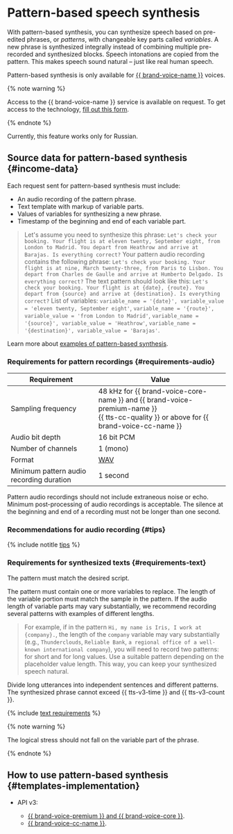 # Pattern-based speech synthesis

With pattern-based synthesis, you can synthesize speech based on pre-edited phrases, or _patterns_, with changeable key parts called _variables_. A new phrase is synthesized integrally instead of combining multiple pre-recorded and synthesized blocks. Speech intonations are copied from the pattern. This makes speech sound natural – just like real human speech.

Pattern-based synthesis is only available for [{{ brand-voice-name }}](brand-voice/index.md) voices.


{% note warning %}

Access to the {{ brand-voice-name }} service is available on request. To get access to the technology, [fill out this form](#contact-form).

{% endnote %}


Currently, this feature works only for Russian.

## Source data for pattern-based synthesis {#income-data}

Each request sent for pattern-based synthesis must include:

* An audio recording of the pattern phrase.
* Text template with markup of variable parts.
* Values of variables for synthesizing a new phrase.
* Timestamp of the beginning and end of each variable part.

> Let's assume you need to synthesize this phrase: `Let's check your booking. Your flight is at eleven twenty, September eight, from London to Madrid. You depart from Heathrow and arrive at Barajas. Is everything correct?`
> Your pattern audio recording contains the following phrase: `Let's check your booking. Your flight is at nine, March twenty-three, from Paris to Lisbon. You depart from Charles de Gaulle and arrive at Humberto Delgado. Is everything correct?`
> The text pattern should look like this: `Let's check your booking. Your flight is at {date}, {route}. You depart from {source} and arrive at {destination}. Is everything correct?`
> List of variables: `variable_name = '{date}', variable_value = 'eleven twenty, September eight'`, `variable_name = '{route}', variable_value = 'from London to Madrid'`, `variable_name = '{source}', variable_value = 'Heathrow'`, `variable_name = '{destination}', variable_value = 'Barajas'`.

Learn more about [examples of pattern-based synthesis](#templates-implementation).

### Requirements for pattern recordings {#requirements-audio}

| Requirement | Value |
| --- | --- |
| Sampling frequency | 48 kHz for {{ brand-voice-core-name }} and {{ brand-voice-premium-name }}</br>{{ tts-cc-quality }} or above for {{ brand-voice-cc-name }} |
| Audio bit depth | 16 bit PCM |
| Number of channels | 1 (mono) |
| Format | [WAV](https://en.wikipedia.org/wiki/WAV) |
| Minimum pattern audio recording duration | 1 second |

Pattern audio recordings should not include extraneous noise or echo. Minimum post-processing of audio recordings is acceptable. The silence at the beginning and end of a recording must not be longer than one second.

### Recommendations for audio recording {#tips}

{% include notitle [tips](../../_includes/speechkit/audio-tips.md) %}

### Requirements for synthesized texts {#requirements-text}

The pattern must match the desired script.

The pattern must contain one or more variables to replace. The length of the variable portion must match the sample in the pattern. If the audio length of variable parts may vary substantially, we recommend recording several patterns with examples of different lengths.

> For example, if in the pattern `Hi, my name is Iris, I work at {company}.`, the length of the `company` variable may vary substantially (e.g., `Thunderclouds`, `Reliable Bank`, `a regional office of a well-known international company`), you will need to record two patterns: for short and for long values. Use a suitable pattern depending on the placeholder value length. This way, you can keep your synthesized speech natural.

Divide long utterances into independent sentences and different patterns. The synthesized phrase cannot exceed {{ tts-v3-time }} and {{ tts-v3-count }}.

{% include [text requirements](../../_includes/speechkit/tts-text-requirements.md) %}

{% note warning %}

The logical stress should not fall on the variable part of the phrase.

{% endnote %}

## How to use pattern-based synthesis {#templates-implementation}

* API v3:

   * [{{ brand-voice-premium }} and {{ brand-voice-core }}](api/tts-templates.md).
   * [{{ brand-voice-cc-name }}](api/tts-templates-bvcc.md)​.


